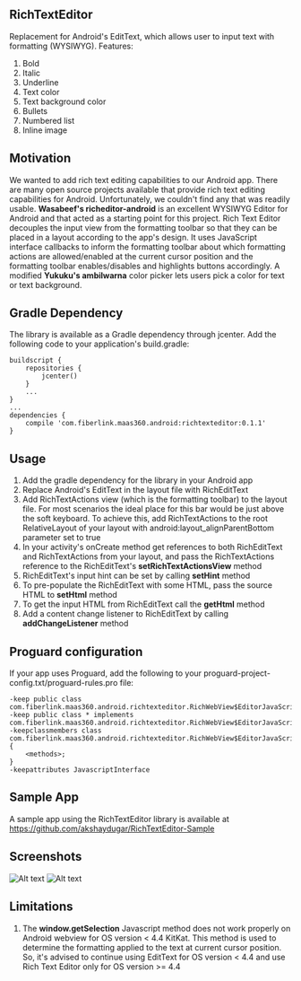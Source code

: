 ## RichTextEditor
Replacement for Android's EditText, which allows user to input text with formatting (WYSIWYG).
Features:
1. Bold
2. Italic
3. Underline
4. Text color
5. Text background color
6. Bullets
7. Numbered list
8. Inline image

## Motivation
We wanted to add rich text editing capabilities to our Android app.
There are many open source projects available that provide rich text editing capabilities for Android. Unfortunately, we couldn't find any that was readily usable.
**Wasabeef's richeditor-android** is an excellent WYSIWYG Editor for Android and that acted as a starting point for this project.
Rich Text Editor decouples the input view from the formatting toolbar so that they can be placed in a layout according to the app's design.
It uses JavaScript interface callbacks to inform the formatting toolbar about which formatting actions are allowed/enabled at the current cursor position and the formatting toolbar enables/disables and highlights buttons accordingly.
A modified **Yukuku's ambilwarna** color picker lets users pick a color for text or text background.

## Gradle Dependency
The library is available as a Gradle dependency through jcenter.
Add the following code to your application's build.gradle:
```
buildscript {
    repositories {
        jcenter()
    }
    ...
}
...
dependencies {
    compile 'com.fiberlink.maas360.android:richtexteditor:0.1.1'
}
```

## Usage
1. Add the gradle dependency for the library in your Android app
2. Replace Android's EditText in the layout file with RichEditText
3. Add RichTextActions view (which is the formatting toolbar) to the layout file. For most scenarios the ideal place for this bar would be just above the soft keyboard. To achieve this, add RichTextActions to the root RelativeLayout of your layout with android:layout_alignParentBottom parameter set to true
4. In your activity's onCreate method get references to both RichEditText and RichTextActions from your layout, and pass the RichTextActions reference to the RichEditText's **setRichTextActionsView** method
5. RichEditText's input hint can be set by calling **setHint** method
6. To pre-populate the RichEditText with some HTML, pass the source HTML to **setHtml** method
7. To get the input HTML from RichEditText call the **getHtml** method
8. Add a content change listener to RichEditText by calling **addChangeListener** method

## Proguard configuration
If your app uses Proguard, add the following to your proguard-project-config.txt/proguard-rules.pro file:
```
-keep public class com.fiberlink.maas360.android.richtexteditor.RichWebView$EditorJavaScriptInterface
-keep public class * implements com.fiberlink.maas360.android.richtexteditor.RichWebView$EditorJavaScriptInterface
-keepclassmembers class com.fiberlink.maas360.android.richtexteditor.RichWebView$EditorJavaScriptInterface { 
    <methods>; 
}
-keepattributes JavascriptInterface
```

## Sample App
A sample app using the RichTextEditor library is available at https://github.com/akshaydugar/RichTextEditor-Sample

## Screenshots
![Alt text](https://github.com/akshaydugar/RichTextEditor/blob/master/screenshots/Screenshot1.png)
![Alt text](https://github.com/akshaydugar/RichTextEditor/blob/master/screenshots/Screenshot2.png)

## Limitations
1. The **window.getSelection** Javascript method does not work properly on Android webview for OS version < 4.4 KitKat. This method is used to determine the formatting applied to the text at current cursor position. So, it's advised to continue using EditText for OS version < 4.4 and use Rich Text Editor only for OS version >= 4.4
